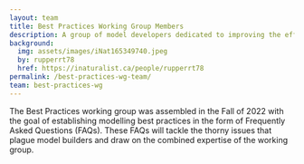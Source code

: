 ```yaml
---
layout: team
title: Best Practices Working Group Members
description: A group of model developers dedicated to improving the efficiency of Species At Risk models in Atlantic Canada
background: 
  img: assets/images/iNat165349740.jpeg
  by: rupperrt78
  href: https://inaturalist.ca/people/rupperrt78
permalink: /best-practices-wg-team/
team: best-practices-wg
---
```


The Best Practices working group was assembled in the Fall of 2022 with the goal of establishing modelling best practices in the form of Frequently Asked Questions (FAQs). These FAQs will tackle the thorny issues that plague model builders and draw on the combined expertise of the working group. 